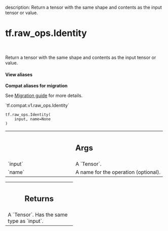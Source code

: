 description: Return a tensor with the same shape and contents as the input tensor or value.

<div itemscope itemtype="http://developers.google.com/ReferenceObject">
<meta itemprop="name" content="tf.raw_ops.Identity" />
<meta itemprop="path" content="Stable" />
</div>

# tf.raw_ops.Identity

<!-- Insert buttons and diff -->

<table class="tfo-notebook-buttons tfo-api nocontent" align="left">

</table>



Return a tensor with the same shape and contents as the input tensor or value.

<section class="expandable">
  <h4 class="showalways">View aliases</h4>
  <p>
<b>Compat aliases for migration</b>
<p>See
<a href="https://www.tensorflow.org/guide/migrate">Migration guide</a> for
more details.</p>
<p>`tf.compat.v1.raw_ops.Identity`</p>
</p>
</section>

<pre class="devsite-click-to-copy prettyprint lang-py tfo-signature-link">
<code>tf.raw_ops.Identity(
    input, name=None
)
</code></pre>



<!-- Placeholder for "Used in" -->


<!-- Tabular view -->
 <table class="responsive fixed orange">
<colgroup><col width="214px"><col></colgroup>
<tr><th colspan="2"><h2 class="add-link">Args</h2></th></tr>

<tr>
<td>
`input`
</td>
<td>
A `Tensor`.
</td>
</tr><tr>
<td>
`name`
</td>
<td>
A name for the operation (optional).
</td>
</tr>
</table>



<!-- Tabular view -->
 <table class="responsive fixed orange">
<colgroup><col width="214px"><col></colgroup>
<tr><th colspan="2"><h2 class="add-link">Returns</h2></th></tr>
<tr class="alt">
<td colspan="2">
A `Tensor`. Has the same type as `input`.
</td>
</tr>

</table>

